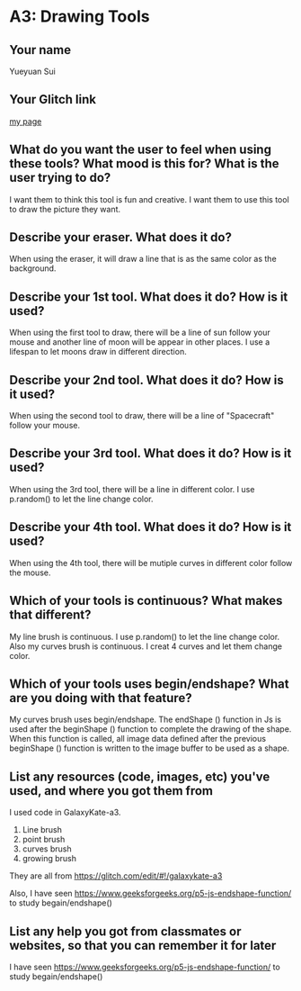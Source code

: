 # A3: Drawing Tools

## Your name

Yueyuan Sui

## Your Glitch link

[my page](https://yueyuan-a3.glitch.me/)

## What do you want the user to feel when using these tools? What mood is this for? What is the user trying to do?

I want them to think this tool is fun and creative.
I want them to use this tool to draw the picture they want.

## Describe your eraser. What does it do?

When using the eraser, it will draw a line that is as the same color as the background.

## Describe your 1st tool. What does it do? How is it used?

When using the first tool to draw, there will be a line of sun follow your mouse and another line of moon will be appear in
other places. I use a lifespan to let moons draw in different direction.

## Describe your 2nd tool. What does it do? How is it used?

When using the second tool to draw, there will be a line of "Spacecraft" follow your mouse.

## Describe your 3rd tool. What does it do? How is it used?

When using the 3rd tool, there will be a line in different color. I use p.random() to let the line change color.

## Describe your 4th tool. What does it do? How is it used?

When using the 4th tool, there will be mutiple curves in different color follow the mouse.

## Which of your tools is continuous? What makes that different?

My line brush is continuous. I use p.random() to let the line change color.
Also my curves brush is continuous. I creat 4 curves and let them change color.

## Which of your tools uses begin/endshape? What are you doing with that feature?

My curves brush uses begin/endshape. The endShape () function in Js is used after the beginShape () function to complete the drawing of the shape. When this function is called, all image data defined after the previous beginShape () function is written to the image buffer to be used as a shape.

## List any resources (code, images, etc) you've used, and where you got them from

I used code in GalaxyKate-a3.

1. Line brush
2. point brush
3. curves brush
4. growing brush

They are all from https://glitch.com/edit/#!/galaxykate-a3

Also, I have seen https://www.geeksforgeeks.org/p5-js-endshape-function/ to study begain/endshape()

## List any help you got from classmates or websites, so that you can remember it for later

I have seen https://www.geeksforgeeks.org/p5-js-endshape-function/ to study begain/endshape()
